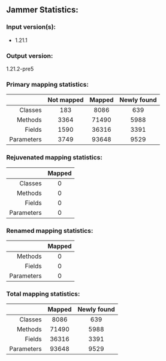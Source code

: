Jammer Statistics:
------------------
### Input version(s):
- 1.21.1
### Output version:
1.21.2-pre5
### Primary mapping statistics:
|            | Not mapped | Mapped | Newly found |
| ----------:|:----------:|:------:|:-----------:|
|    Classes |    183     |  8086  |     639     |
|    Methods |    3364    | 71490  |    5988     |
|     Fields |    1590    | 36316  |    3391     |
| Parameters |    3749    | 93648  |    9529     |
### Rejuvenated mapping statistics:
|            | Mapped |
| ----------:|:------:|
|    Classes |   0    |
|    Methods |   0    |
|     Fields |   0    |
| Parameters |   0    |
### Renamed mapping statistics:
|            | Mapped |
| ----------:|:------:|
|    Methods |   0    |
|     Fields |   0    |
| Parameters |   0    |
### Total mapping statistics:
|            | Mapped | Newly found |
| ----------:|:------:|:-----------:|
|    Classes |  8086  |     639     |
|    Methods | 71490  |    5988     |
|     Fields | 36316  |    3391     |
| Parameters | 93648  |    9529     |
